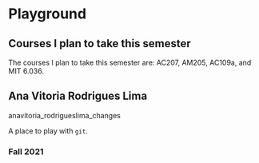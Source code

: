 # Playground
## Courses I plan to take this semester

The courses I plan to take this semester are: AC207, AM205, AC109a, and MIT 6.036. 

## Ana Vitoria Rodrigues Lima

anavitoria_rodrigueslima_changes

A place to play with `git`.

### Fall 2021
